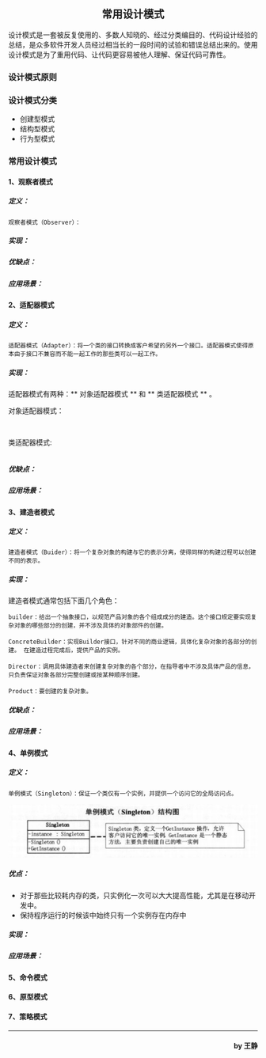 <h2 style="text-align:center">常用设计模式</h2>

设计模式是一套被反复使用的、多数人知晓的、经过分类编目的、代码设计经验的总结，是众多软件开发人员经过相当长的一段时间的试验和错误总结出来的。使用设计模式是为了重用代码、让代码更容易被他人理解、保证代码可靠性。

### 设计模式原则


### 设计模式分类
* 创建型模式
* 结构型模式
* 行为型模式


### 常用设计模式
#### 1、观察者模式
##### 定义：
```
观察者模式（Observer）：
```

##### 实现：

##### 优缺点：

##### 应用场景：


#### 2、适配器模式
##### 定义：
```
适配器模式（Adapter）：将一个类的接口转换成客户希望的另外一个接口。适配器模式使得原本由于接口不兼容而不能一起工作的那些类可以一起工作。
```

##### 实现：
适配器模式有两种：** 对象适配器模式 ** 和 ** 类适配器模式 ** 。

对象适配器模式：
```


```
类适配器模式:
```
```

##### 优缺点：


##### 应用场景：



#### 3、建造者模式
##### 定义：

    建造者模式（Buider）：将一个复杂对象的构建与它的表示分离，使得同样的构建过程可以创建不同的表示。

##### 实现：
建造者模式通常包括下面几个角色：

    builder：给出一个抽象接口，以规范产品对象的各个组成成分的建造。这个接口规定要实现复杂对象的哪些部分的创建，并不涉及具体的对象部件的创建。

    ConcreteBuilder：实现Builder接口，针对不同的商业逻辑，具体化复杂对象的各部分的创建。 在建造过程完成后，提供产品的实例。

    Director：调用具体建造者来创建复杂对象的各个部分，在指导者中不涉及具体产品的信息，只负责保证对象各部分完整创建或按某种顺序创建。

    Product：要创建的复杂对象。




##### 优缺点：

##### 应用场景：



#### 4、单例模式
##### 定义：
```
单例模式（Singleton）：保证一个类仅有一个实例，并提供一个访问它的全局访问点。
```
![](Singleton.png)

##### 优点：
* 对于那些比较耗内存的类，只实例化一次可以大大提高性能，尤其是在移动开发中。
* 保持程序运行的时候该中始终只有一个实例存在内存中

##### 实现：


##### 应用场景：




#### 5、命令模式
#### 6、原型模式
#### 7、策略模式











--------------------------
<h4 style="text-align:right">by 王静</h4>
